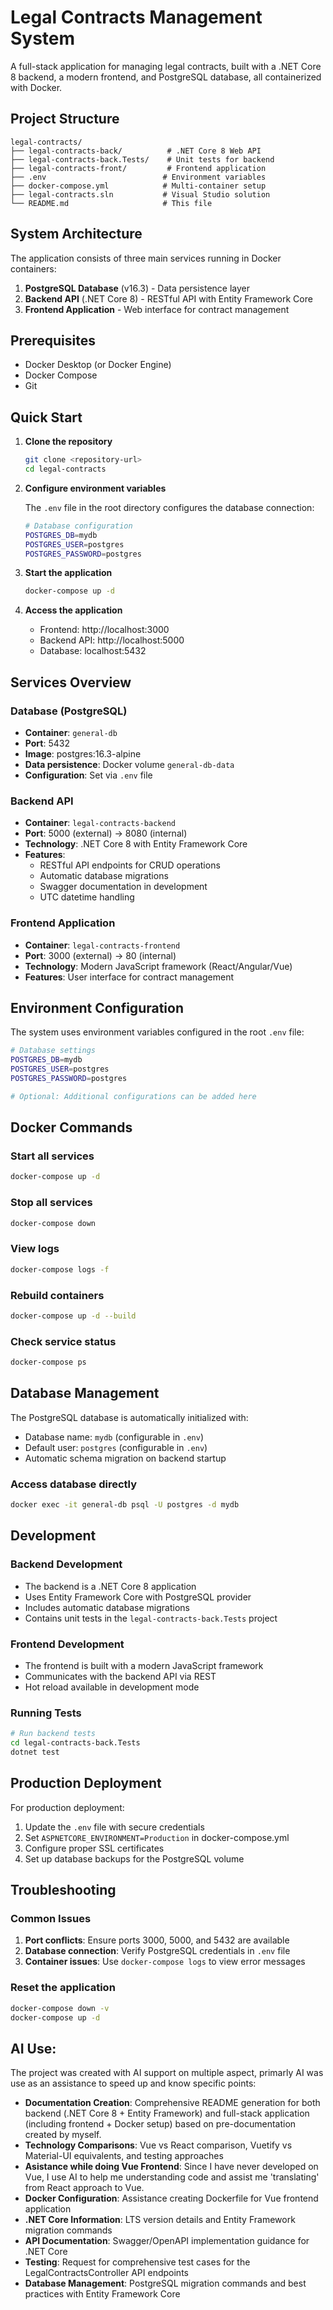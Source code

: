 # Legal Contracts Management System

A full-stack application for managing legal contracts, built with a .NET Core 8 backend, a modern frontend, and PostgreSQL database, all containerized with Docker.

## Project Structure

```text
legal-contracts/
├── legal-contracts-back/          # .NET Core 8 Web API
├── legal-contracts-back.Tests/    # Unit tests for backend
├── legal-contracts-front/         # Frontend application
├── .env                          # Environment variables
├── docker-compose.yml            # Multi-container setup
├── legal-contracts.sln           # Visual Studio solution
└── README.md                     # This file
```

## System Architecture

The application consists of three main services running in Docker containers:

1. **PostgreSQL Database** (v16.3) - Data persistence layer
2. **Backend API** (.NET Core 8) - RESTful API with Entity Framework Core
3. **Frontend Application** - Web interface for contract management

## Prerequisites

- Docker Desktop (or Docker Engine)
- Docker Compose
- Git

## Quick Start

1. **Clone the repository**
   ```bash
   git clone <repository-url>
   cd legal-contracts
   ```

2. **Configure environment variables**
   
   The `.env` file in the root directory configures the database connection:
   ```bash
   # Database configuration
   POSTGRES_DB=mydb
   POSTGRES_USER=postgres
   POSTGRES_PASSWORD=postgres
   ```

3. **Start the application**
   ```bash
   docker-compose up -d
   ```

4. **Access the application**
   - Frontend: http://localhost:3000
   - Backend API: http://localhost:5000
   - Database: localhost:5432

## Services Overview

### Database (PostgreSQL)
- **Container**: `general-db`
- **Port**: 5432
- **Image**: postgres:16.3-alpine
- **Data persistence**: Docker volume `general-db-data`
- **Configuration**: Set via `.env` file

### Backend API
- **Container**: `legal-contracts-backend`
- **Port**: 5000 (external) → 8080 (internal)
- **Technology**: .NET Core 8 with Entity Framework Core
- **Features**:
  - RESTful API endpoints for CRUD operations
  - Automatic database migrations
  - Swagger documentation in development
  - UTC datetime handling

### Frontend Application
- **Container**: `legal-contracts-frontend`
- **Port**: 3000 (external) → 80 (internal)
- **Technology**: Modern JavaScript framework (React/Angular/Vue)
- **Features**: User interface for contract management

## Environment Configuration

The system uses environment variables configured in the root `.env` file:

```bash
# Database settings
POSTGRES_DB=mydb
POSTGRES_USER=postgres
POSTGRES_PASSWORD=postgres

# Optional: Additional configurations can be added here
```

## Docker Commands

### Start all services
```bash
docker-compose up -d
```

### Stop all services
```bash
docker-compose down
```

### View logs
```bash
docker-compose logs -f
```

### Rebuild containers
```bash
docker-compose up -d --build
```

### Check service status
```bash
docker-compose ps
```

## Database Management

The PostgreSQL database is automatically initialized with:
- Database name: `mydb` (configurable in `.env`)
- Default user: `postgres` (configurable in `.env`)
- Automatic schema migration on backend startup

### Access database directly
```bash
docker exec -it general-db psql -U postgres -d mydb
```

## Development

### Backend Development
- The backend is a .NET Core 8 application
- Uses Entity Framework Core with PostgreSQL provider
- Includes automatic database migrations
- Contains unit tests in the `legal-contracts-back.Tests` project

### Frontend Development
- The frontend is built with a modern JavaScript framework
- Communicates with the backend API via REST
- Hot reload available in development mode

### Running Tests
```bash
# Run backend tests
cd legal-contracts-back.Tests
dotnet test
```

## Production Deployment

For production deployment:
1. Update the `.env` file with secure credentials
2. Set `ASPNETCORE_ENVIRONMENT=Production` in docker-compose.yml
3. Configure proper SSL certificates
4. Set up database backups for the PostgreSQL volume

## Troubleshooting

### Common Issues

1. **Port conflicts**: Ensure ports 3000, 5000, and 5432 are available
2. **Database connection**: Verify PostgreSQL credentials in `.env` file
3. **Container issues**: Use `docker-compose logs` to view error messages

### Reset the application
```bash
docker-compose down -v
docker-compose up -d
```

## AI Use:
The project was created with AI support on multiple aspect, primarly AI was use as an assistance to speed up and know specific points:

- **Documentation Creation**: Comprehensive README generation for both backend (.NET Core 8 + Entity Framework) and full-stack application (including frontend + Docker setup) based on pre-documentation created by myself.
- **Technology Comparisons**: Vue vs React comparison, Vuetify vs Material-UI equivalents, and testing approaches
- **Asistance while doing Vue Frontend**: Since I have never developed on Vue, I use AI to help me understanding code and assist me 'translating' from React approach to Vue.
- **Docker Configuration**: Assistance creating Dockerfile for Vue frontend application
- **.NET Core Information**: LTS version details and Entity Framework migration commands
- **API Documentation**: Swagger/OpenAPI implementation guidance for .NET Core
- **Testing**: Request for comprehensive test cases for the LegalContractsController API endpoints
- **Database Management**: PostgreSQL migration commands and best practices with Entity Framework Core